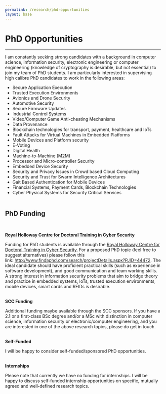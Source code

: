 ```yaml
---
permalink: /research/phd-oppurtunities
layout: base
---
```


# PhD Opportunities
---

I am constantly seeking strong candidates with a background in computer science, information security, electronic engineering or computer engineering (knowledge of cryptography is desirable, but not essential) to join my team of PhD students. I am particularly interested in supervising high calibre PhD candidates to work in the following areas:

-   Secure Application Execution
-   Trusted Execution Environments
-   Avionics and Drone Security
-   Automotive Security
-   Secure Firmware Updates
-   Industrial Control Systems
-   Video/Computer Game Anti-cheating Mechanisms
-   Data Provenance
-   Blockchain technologies for transport, payment, healthcare and IoTs
-   Fault Attacks for Virtual Machines in Embedded Platforms
-   Mobile Devices and Platform security
-   E-Voting
-   Digital Health
-   Machine-to-Machine (M2M)
-   Processor and Micro-controller Security
-   Embedded Device Security
-   Security and Privacy Issues in Crowd based Cloud Computing
-   Security and Trust for Swarm Intelligence Architectures
-   Gait Based Authentication for Mobile Devices
-   Financial Systems, Payment Cards, Blockchain Technologies
-   Cyber Physical Systems for Security Critical Services
<br /><br />

## PhD Funding
<br />

[**Royal Holloway Centre for Doctoral Training in Cyber Security**](https://www.royalholloway.ac.uk/research-and-teaching/departments-and-schools/information-security/studying-here/centre-for-doctoral-training-in-cyber-security-for-the-everyday/)


Funding for PhD students is available through the [Royal Holloway Centre for Doctoral Training in Cyber Security](https://www.royalholloway.ac.uk/research-and-teaching/departments-and-schools/information-security/studying-here/centre-for-doctoral-training-in-cyber-security-for-the-everyday/). For a proposed PhD topic (feel free to suggest alternatives) please follow this link: <http://www.findaphd.com/search/projectDetails.aspx?PJID=44472>. The ideal candidate should have proficient practical skills (such as experience in software development), and good communication and team working skills. A strong interest in information security problems that aim to bridge theory and practice in embedded systems, IoTs, trusted execution environments, mobile devices, smart cards and RFIDs is desirable.
<br /><br />

**SCC Funding**

Additional funding maybe available through the SCC sponsors. If you have a 2.1 or a first-class BSc degree and/or a MSc with distinction in computer science, information security or electronic/computer engineering, and you are interested in one of the above research topics, please do get in touch.
<br /><br />

**Self-Funded**

I will be happy to consider self-funded/sponsored PhD opportunities.
<br /><br />

**Internships**

Please note that currently we have no funding for internships. I will be happy to discuss self-funded internship opportunities on specific, mutually agreed and well-defined research topics.